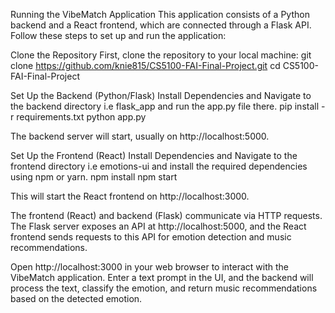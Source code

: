 Running the VibeMatch Application
This application consists of a Python backend and a React frontend, which are connected through a Flask API. Follow these steps to set up and run the application:

Clone the Repository
  First, clone the repository to your local machine:
    git clone https://github.com/knie815/CS5100-FAI-Final-Project.git
    cd CS5100-FAI-Final-Project

Set Up the Backend (Python/Flask)
  Install Dependencies and Navigate to the backend directory i.e flask_app and run the app.py file there.
    pip install -r requirements.txt
    python app.py

The backend server will start, usually on http://localhost:5000.

Set Up the Frontend (React)
  Install Dependencies and Navigate to the frontend directory i.e emotions-ui and install the required dependencies using npm or yarn.
    npm install
    npm start

This will start the React frontend on http://localhost:3000.

The frontend (React) and backend (Flask) communicate via HTTP requests. The Flask server exposes an API at http://localhost:5000, and the React frontend sends requests to this API for emotion detection and music recommendations.

Open http://localhost:3000 in your web browser to interact with the VibeMatch application.
Enter a text prompt in the UI, and the backend will process the text, classify the emotion, and return music recommendations based on the detected emotion.
  


